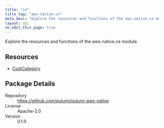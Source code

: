 ```yaml
---
title: "ce"
title_tag: "aws-native.ce"
meta_desc: "Explore the resources and functions of the aws-native.ce module."
layout: api
no_edit_this_page: true
---
```


<!-- WARNING: this file was generated by Pulumi Docs Generator. -->
<!-- Do not edit by hand unless you're certain you know what you are doing! -->

Explore the resources and functions of the aws-native.ce module.

<h2 id="resources">Resources</h2>
<ul class="api">
    <li><a href="costcategory" title="CostCategory"><span class="symbol resource"></span>CostCategory</a></li>
</ul>

<h2 id="package-details">Package Details</h2>
<dl class="package-details">
	<dt>Repository</dt>
	<dd><a href="https://github.com/pulumi/pulumi-aws-native">https://github.com/pulumi/pulumi-aws-native</a></dd>
	<dt>License</dt>
	<dd>Apache-2.0</dd>
	<dt>Version</dt>
	<dd>0.1.0</dd>
</dl>

